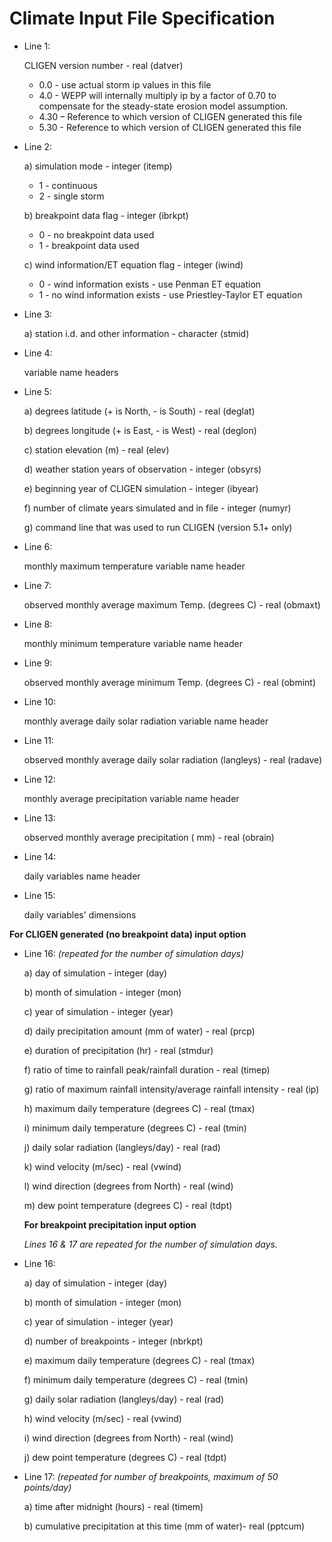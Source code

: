 # Climate Input File Specification

- Line 1:

  CLIGEN version number - real (datver)
    - 0.0 - use actual storm ip values in this file
    - 4.0 - WEPP will internally multiply ip by a factor of 0.70 to compensate for the steady-state erosion model assumption.
    - 4.30 – Reference to which version of CLIGEN generated this file
    - 5.30 - Reference to which version of CLIGEN generated this file

- Line 2:

  a) simulation mode - integer (itemp)
    - 1 - continuous
    - 2 - single storm

  b) breakpoint data flag - integer (ibrkpt)
    - 0 - no breakpoint data used
    - 1 - breakpoint data used

  c) wind information/ET equation flag - integer (iwind)
    - 0 - wind information exists - use Penman ET equation
    - 1 - no wind information exists - use Priestley-Taylor ET equation

- Line 3:

  a) station i.d. and other information - character (stmid)

- Line 4:

  variable name headers

- Line 5:

  a) degrees latitude (+ is North, - is South) - real (deglat)

  b) degrees longitude (+ is East, - is West) - real (deglon)

  c) station elevation (m) - real (elev)

  d) weather station years of observation - integer (obsyrs)

  e) beginning year of CLIGEN simulation - integer (ibyear)

  f) number of climate years simulated and in file - integer (numyr)

  g) command line that was used to run CLIGEN (version 5.1+ only)

- Line 6:

  monthly maximum temperature variable name header

- Line 7: 

  observed monthly average maximum Temp. (degrees C) - real (obmaxt)

- Line 8:

  monthly minimum temperature variable name header

- Line 9:

  observed monthly average minimum Temp. (degrees C) - real (obmint)

- Line 10:

  monthly average daily solar radiation variable name header

- Line 11:

  observed monthly average daily solar radiation (langleys) - real (radave)

- Line 12:

  monthly average precipitation variable name header

- Line 13: 

  observed monthly average precipitation ( mm) - real (obrain)

- Line 14: 

  daily variables name header

- Line 15: 

  daily variables' dimensions

**For CLIGEN generated (no breakpoint data) input option**

- Line 16: _(repeated for the number of simulation days)_

  a) day of simulation - integer (day)

  b) month of simulation - integer (mon)

  c) year of simulation - integer (year)

  d) daily precipitation amount (mm of water) - real (prcp)

  e) duration of precipitation (hr) - real (stmdur)

  f) ratio of time to rainfall peak/rainfall duration - real (timep)

  g) ratio of maximum rainfall intensity/average rainfall intensity - real (ip)

  h) maximum daily temperature (degrees C) - real (tmax)

  i) minimum daily temperature (degrees C) - real (tmin)

  j) daily solar radiation (langleys/day) - real (rad)

  k) wind velocity (m/sec) - real (vwind)

  l) wind direction (degrees from North) - real (wind)

  m) dew point temperature (degrees C) - real (tdpt)

  **For breakpoint precipitation input option**

  _Lines 16 & 17 are repeated for the number of simulation days._

- Line 16: 

  a) day of simulation - integer (day)

  b) month of simulation - integer (mon)

  c) year of simulation - integer (year)

  d) number of breakpoints - integer (nbrkpt)

  e) maximum daily temperature (degrees C) - real (tmax)

  f) minimum daily temperature (degrees C) - real (tmin)

  g) daily solar radiation (langleys/day) - real (rad)

  h) wind velocity (m/sec) - real (vwind)

  i) wind direction (degrees from North) - real (wind)

  j) dew point temperature (degrees C) - real (tdpt)

- Line 17: _(repeated for number of breakpoints, maximum of 50 points/day)_

  a) time after midnight (hours) - real (timem)

  b) cumulative precipitation at this time (mm of water)- real (pptcum)
